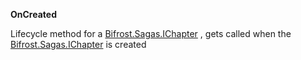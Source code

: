**OnCreated**

Lifecycle method for a [Bifrost.Sagas.IChapter](Bifrost.Sagas.IChapter) , gets called when the [Bifrost.Sagas.IChapter](Bifrost.Sagas.IChapter) is created

